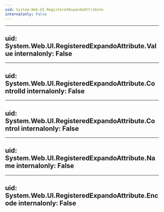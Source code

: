 ```yaml
---
uid: System.Web.UI.RegisteredExpandoAttribute
internalonly: False
---
```


---
uid: System.Web.UI.RegisteredExpandoAttribute.Value
internalonly: False
---

---
uid: System.Web.UI.RegisteredExpandoAttribute.ControlId
internalonly: False
---

---
uid: System.Web.UI.RegisteredExpandoAttribute.Control
internalonly: False
---

---
uid: System.Web.UI.RegisteredExpandoAttribute.Name
internalonly: False
---

---
uid: System.Web.UI.RegisteredExpandoAttribute.Encode
internalonly: False
---
